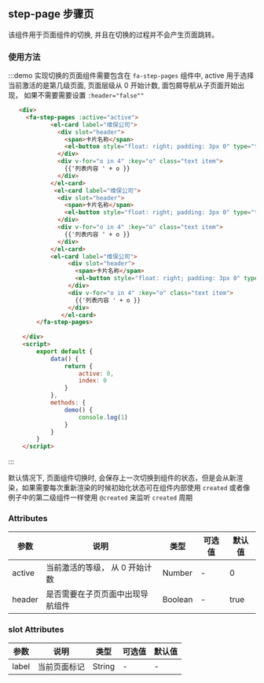 ## step-page 步骤页
该组件用于页面组件的切换, 并且在切换的过程并不会产生页面跳转。

### 使用方法
:::demo 实现切换的页面组件需要包含在 `fa-step-pages` 组件中, active 用于选择当前激活的是第几级页面, 页面层级从 0 开始计数, 面包屑导航从子页面开始出现， 如果不需要需要设置 `:header="false""`
```html
   <div>
     <fa-step-pages :active="active">
            <el-card label="维保公司">
              <div slot="header">
                <span>卡片名称</span>
                <el-button style="float: right; padding: 3px 0" type="text" @click="active = 1">操作按钮</el-button>
              </div>
              <div v-for="o in 4" :key="o" class="text item">
                {{'列表内容 ' + o }}
              </div>
            </el-card>
             <el-card label="维保公司">
              <div slot="header">
                <span>卡片名称</span>
                <el-button style="float: right; padding: 3px 0" type="text" @click="active = 2">操作按钮</el-button>
              </div>
              <div v-for="o in 4" :key="o" class="text item">
                {{'列表内容 ' + o }}
              </div>
            </el-card>
            <el-card label="维保公司">
                 <div slot="header">
                   <span>卡片名称</span>
                   <el-button style="float: right; padding: 3px 0" type="text" @click="active = 0">操作按钮</el-button>
                 </div>
                 <div v-for="o in 4" :key="o" class="text item">
                   {{'列表内容 ' + o }}
                 </div>
               </el-card>
        </fa-step-pages>
        
    </div>
    <script>
        export default {
            data() {
                return {
                    active: 0,
                    index: 0
                }
            },
            methods: {
                demo() {
                    console.log(1)
                }
            }
        }
    </script>
```
:::

 默认情况下, 页面组件切换时, 会保存上一次切换到组件的状态，但是会从新渲染，如果需要每次重新渲染的时候初始化状态可在组件内部使用 `created` 或者像例子中的第二级组件一样使用 `@created` 来监听 `created` 周期 
### Attributes
| 参数      | 说明    | 类型      | 可选值       | 默认值   |
|---------- |-------- |---------- |-------------  |-------- |
| active     | 当前激活的等级， 从 0 开始计数    | Number  |  -        |     0  |
| header     | 是否需要在子页页面中出现导航组件   | Boolean  |  -        |   true    |

### slot Attributes
| 参数      | 说明    | 类型      | 可选值       | 默认值   |
|---------- |-------- |---------- |-------------  |-------- |
| label     | 当前页面标记    | String  |  -        |     -  |
